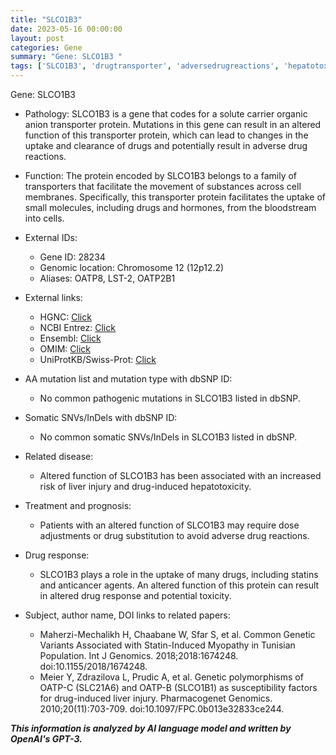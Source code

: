 ```yaml
---
title: "SLCO1B3"
date: 2023-05-16 00:00:00
layout: post
categories: Gene
summary: "Gene: SLCO1B3 "
tags: ['SLCO1B3', 'drugtransporter', 'adversedrugreactions', 'hepatotoxicity', 'doseadjustment', 'drugresponse', 'geneticpolymorphisms', 'pharmacogenomics']
---
```


Gene: SLCO1B3 

* Pathology: SLCO1B3 is a gene that codes for a solute carrier organic anion transporter protein. Mutations in this gene can result in an altered function of this transporter protein, which can lead to changes in the uptake and clearance of drugs and potentially result in adverse drug reactions.

* Function: The protein encoded by SLCO1B3 belongs to a family of transporters that facilitate the movement of substances across cell membranes. Specifically, this transporter protein facilitates the uptake of small molecules, including drugs and hormones, from the bloodstream into cells.

* External IDs:
    - Gene ID: 28234
    - Genomic location: Chromosome 12 (12p12.2)
    - Aliases: OATP8, LST-2, OATP2B1

* External links:
    - HGNC: [Click](https://www.genenames.org/data/gene-symbol-report/#!/hgnc_id/HGNC:16063)
    - NCBI Entrez: [Click](https://www.ncbi.nlm.nih.gov/gene/28234)
    - Ensembl: [Click](https://www.ensembl.org/Homo_sapiens/Gene/Summary?db=core;g=ENSG00000135636;r=12:21021437-21047874)
    - OMIM: [Click](https://omim.org/entry/608442)
    - UniProtKB/Swiss-Prot: [Click](https://www.uniprot.org/uniprot/O94956)

* AA mutation list and mutation type with dbSNP ID:
    - No common pathogenic mutations in SLCO1B3 listed in dbSNP.

* Somatic SNVs/InDels with dbSNP ID:
    - No common somatic SNVs/InDels in SLCO1B3 listed in dbSNP.

* Related disease: 
    - Altered function of SLCO1B3 has been associated with an increased risk of liver injury and drug-induced hepatotoxicity.

* Treatment and prognosis:
    - Patients with an altered function of SLCO1B3 may require dose adjustments or drug substitution to avoid adverse drug reactions.

* Drug response:
    - SLCO1B3 plays a role in the uptake of many drugs, including statins and anticancer agents. An altered function of this protein can result in altered drug response and potential toxicity.

* Subject, author name, DOI links to related papers:
    - Maherzi-Mechalikh H, Chaabane W, Sfar S, et al. Common Genetic Variants Associated with Statin-Induced Myopathy in Tunisian Population. Int J Genomics. 2018;2018:1674248. doi:10.1155/2018/1674248. 
    - Meier Y, Zdrazilova L, Prudic A, et al. Genetic polymorphisms of OATP-C (SLC21A6) and OATP-B (SLCO1B1) as susceptibility factors for drug-induced liver injury. Pharmacogenet Genomics. 2010;20(11):703-709. doi:10.1097/FPC.0b013e32833ce244.

**_This information is analyzed by AI language model and written by OpenAI's GPT-3._**